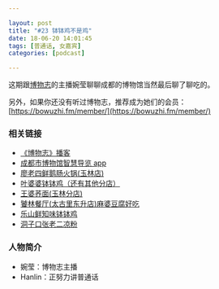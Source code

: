```yaml
---

layout: post
title: "#23 钵钵鸡不是鸡"
date: 18-06-20 14:01:45
tags: [普通话, 女嘉宾]
categories: [podcast]

---
```


这期跟[博物志](https://bowuzhi.fm/)的主播婉莹聊聊成都的博物馆当然最后聊了聊吃的。

另外，如果你还没有听过博物志，推荐成为她们的会员：[https://bowuzhi.fm/member/](https://bowuzhi.fm/member/)


### 相关链接

- [《博物志》播客](https://itunes.apple.com/cn/podcast/%E5%8D%9A%E7%89%A9%E5%BF%97/id1030448996)
- [成都市博物馆智慧导览 app](https://itunes.apple.com/cn/app/%E6%88%90%E9%83%BD%E5%8D%9A%E7%89%A9%E9%A6%86%E6%99%BA%E6%85%A7%E5%AF%BC%E8%A7%88/id1125626659)
- [廖老四鲜鹅肠火锅(玉林店)](http://www.dianping.com/shop/3054925)
- [叶婆婆钵钵鸡（还有其他分店）](http://www.dianping.com/shop/69283194)
- [王婆荞面(玉林分店)](http://www.dianping.com/shop/2566294)
- [饕林餐厅(太古里东升店)麻婆豆腐好吃](http://www.dianping.com/shop/21114650) 
- [乐山鲜知味钵钵鸡](http://www.dianping.com/shop/3651508)
- [洞子口张老二凉粉](http://www.dianping.com/shop/531024)

### 人物简介

- 婉莹：博物志主播
- Hanlin：正努力讲普通话